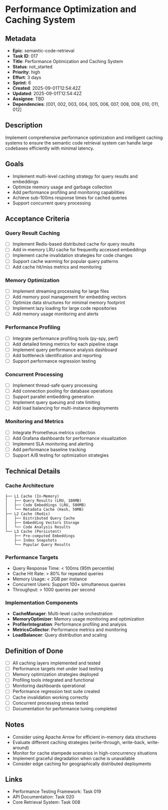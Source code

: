 # Performance Optimization and Caching System

## Metadata
- **Epic**: semantic-code-retrieval
- **Task ID**: 017
- **Title**: Performance Optimization and Caching System
- **Status**: not_started
- **Priority**: high
- **Effort**: 3 days
- **Sprint**: 6
- **Created**: 2025-09-01T12:54:42Z
- **Updated**: 2025-09-01T12:54:42Z
- **Assignee**: TBD
- **Dependencies**: [001, 002, 003, 004, 005, 006, 007, 008, 009, 010, 011, 012]

## Description
Implement comprehensive performance optimization and intelligent caching systems to ensure the semantic code retrieval system can handle large codebases efficiently with minimal latency.

## Goals
- Implement multi-level caching strategy for query results and embeddings
- Optimize memory usage and garbage collection
- Add performance profiling and monitoring capabilities
- Achieve sub-100ms response times for cached queries
- Support concurrent query processing

## Acceptance Criteria

### Query Result Caching
- [ ] Implement Redis-based distributed cache for query results
- [ ] Add in-memory LRU cache for frequently accessed embeddings
- [ ] Implement cache invalidation strategies for code changes
- [ ] Support cache warming for popular query patterns
- [ ] Add cache hit/miss metrics and monitoring

### Memory Optimization
- [ ] Implement streaming processing for large files
- [ ] Add memory pool management for embedding vectors
- [ ] Optimize data structures for minimal memory footprint
- [ ] Implement lazy loading for large code repositories
- [ ] Add memory usage monitoring and alerts

### Performance Profiling
- [ ] Integrate performance profiling tools (py-spy, perf)
- [ ] Add detailed timing metrics for each pipeline stage
- [ ] Implement query performance analysis dashboard
- [ ] Add bottleneck identification and reporting
- [ ] Support performance regression testing

### Concurrent Processing
- [ ] Implement thread-safe query processing
- [ ] Add connection pooling for database operations
- [ ] Support parallel embedding generation
- [ ] Implement query queuing and rate limiting
- [ ] Add load balancing for multi-instance deployments

### Monitoring and Metrics
- [ ] Integrate Prometheus metrics collection
- [ ] Add Grafana dashboards for performance visualization
- [ ] Implement SLA monitoring and alerting
- [ ] Add performance baseline tracking
- [ ] Support A/B testing for optimization strategies

## Technical Details

### Cache Architecture
```
├── L1 Cache (In-Memory)
│   ├── Query Results (LRU, 100MB)
│   ├── Code Embeddings (LRU, 500MB)
│   └── Metadata Cache (Hash, 50MB)
├── L2 Cache (Redis)
│   ├── Distributed Query Cache
│   ├── Embedding Vectors Storage
│   └── Code Analysis Results
└── L3 Cache (Persistent)
    ├── Pre-computed Embeddings
    ├── Index Snapshots
    └── Popular Query Results
```

### Performance Targets
- Query Response Time: < 100ms (95th percentile)
- Cache Hit Rate: > 80% for repeated queries
- Memory Usage: < 2GB per instance
- Concurrent Users: Support 100+ simultaneous queries
- Throughput: > 1000 queries per second

### Implementation Components
- **CacheManager**: Multi-level cache orchestration
- **MemoryOptimizer**: Memory usage monitoring and optimization
- **ProfilerIntegration**: Performance profiling and analysis
- **MetricsCollector**: Performance metrics and monitoring
- **LoadBalancer**: Query distribution and scaling

## Definition of Done
- [ ] All caching layers implemented and tested
- [ ] Performance targets met under load testing
- [ ] Memory optimization strategies deployed
- [ ] Profiling tools integrated and functional
- [ ] Monitoring dashboards operational
- [ ] Performance regression test suite created
- [ ] Cache invalidation working correctly
- [ ] Concurrent processing stress tested
- [ ] Documentation for performance tuning completed

## Notes
- Consider using Apache Arrow for efficient in-memory data structures
- Evaluate different caching strategies (write-through, write-back, write-around)
- Monitor for cache stampede scenarios in high-concurrency situations
- Implement graceful degradation when cache is unavailable
- Consider edge caching for geographically distributed deployments

## Links
- Performance Testing Framework: Task 019
- API Documentation: Task 020
- Core Retrieval System: Task 008